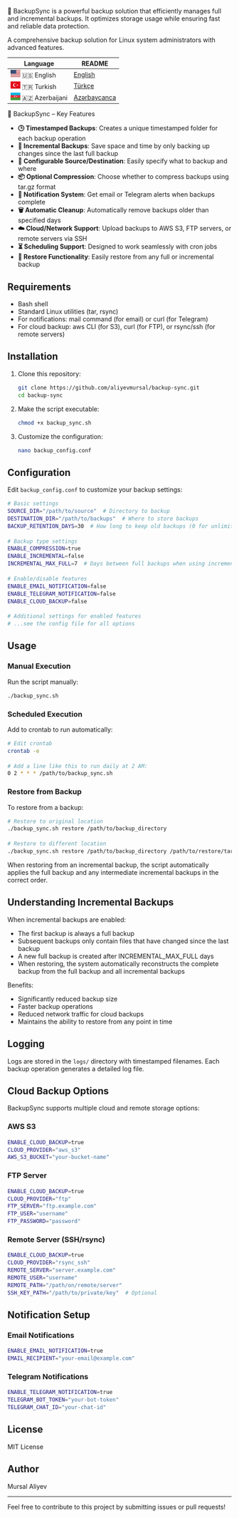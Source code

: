 🚀 BackupSync is a powerful backup solution that efficiently manages full and incremental backups. It optimizes storage usage while ensuring fast and reliable data protection.



A comprehensive backup solution for Linux system administrators with advanced features.

| Language | README |
| --- | --- |
| <img src="https://raw.githubusercontent.com/lipis/flag-icons/main/flags/4x3/us.svg" width="22"> 🇺🇸 English | [English](README.md) |
| <img src="https://raw.githubusercontent.com/lipis/flag-icons/main/flags/4x3/tr.svg" width="22"> 🇹🇷 Turkish | [Türkçe](README.tr.md) |
| <img src="https://raw.githubusercontent.com/lipis/flag-icons/main/flags/4x3/az.svg" width="22"> 🇦🇿 Azerbaijani | [Azərbaycanca](README.az.md) |

🚀 BackupSync – Key Features


- **🕒 Timestamped Backups**: Creates a unique timestamped folder for each backup operation
- **🔄 Incremental Backups**: Save space and time by only backing up changes since the last full backup
- **📂 Configurable Source/Destination**: Easily specify what to backup and where
- **📦 Optional Compression**: Choose whether to compress backups using tar.gz format
- **📢 Notification System**: Get email or Telegram alerts when backups complete
- **🗑️ Automatic Cleanup**: Automatically remove backups older than specified days
- **☁️ Cloud/Network Support**: Upload backups to AWS S3, FTP servers, or remote servers via SSH
- **⏳ Scheduling Support**: Designed to work seamlessly with cron jobs
- **🔄 Restore Functionality**: Easily restore from any full or incremental backup
## Requirements

- Bash shell
- Standard Linux utilities (tar, rsync)
- For notifications: mail command (for email) or curl (for Telegram)
- For cloud backup: aws CLI (for S3), curl (for FTP), or rsync/ssh (for remote servers)

## Installation

1. Clone this repository:
   ```bash
   git clone https://github.com/aliyevmursal/backup-sync.git
   cd backup-sync
   ```

2. Make the script executable:
   ```bash
   chmod +x backup_sync.sh
   ```

3. Customize the configuration:
   ```bash
   nano backup_config.conf
   ```

## Configuration

Edit `backup_config.conf` to customize your backup settings:

```bash
# Basic settings
SOURCE_DIR="/path/to/source"  # Directory to backup
DESTINATION_DIR="/path/to/backups"  # Where to store backups
BACKUP_RETENTION_DAYS=30  # How long to keep old backups (0 for unlimited)

# Backup type settings
ENABLE_COMPRESSION=true
ENABLE_INCREMENTAL=false
INCREMENTAL_MAX_FULL=7  # Days between full backups when using incremental

# Enable/disable features
ENABLE_EMAIL_NOTIFICATION=false
ENABLE_TELEGRAM_NOTIFICATION=false
ENABLE_CLOUD_BACKUP=false

# Additional settings for enabled features
# ...see the config file for all options
```

## Usage

### Manual Execution

Run the script manually:

```bash
./backup_sync.sh
```

### Scheduled Execution

Add to crontab to run automatically:

```bash
# Edit crontab
crontab -e

# Add a line like this to run daily at 2 AM:
0 2 * * * /path/to/backup_sync.sh
```

### Restore from Backup

To restore from a backup:

```bash
# Restore to original location
./backup_sync.sh restore /path/to/backup_directory

# Restore to different location
./backup_sync.sh restore /path/to/backup_directory /path/to/restore/target
```

When restoring from an incremental backup, the script automatically applies the full backup and any intermediate incremental backups in the correct order.

## Understanding Incremental Backups

When incremental backups are enabled:
- The first backup is always a full backup
- Subsequent backups only contain files that have changed since the last backup
- A new full backup is created after INCREMENTAL_MAX_FULL days
- When restoring, the system automatically reconstructs the complete backup from the full backup and all incremental backups

Benefits:
- Significantly reduced backup size
- Faster backup operations
- Reduced network traffic for cloud backups
- Maintains the ability to restore from any point in time

## Logging

Logs are stored in the `logs/` directory with timestamped filenames. Each backup operation generates a detailed log file.

## Cloud Backup Options

BackupSync supports multiple cloud and remote storage options:

### AWS S3
```bash
ENABLE_CLOUD_BACKUP=true
CLOUD_PROVIDER="aws_s3"
AWS_S3_BUCKET="your-bucket-name"
```

### FTP Server
```bash
ENABLE_CLOUD_BACKUP=true
CLOUD_PROVIDER="ftp"
FTP_SERVER="ftp.example.com"
FTP_USER="username"
FTP_PASSWORD="password"
```

### Remote Server (SSH/rsync)
```bash
ENABLE_CLOUD_BACKUP=true
CLOUD_PROVIDER="rsync_ssh"
REMOTE_SERVER="server.example.com"
REMOTE_USER="username"
REMOTE_PATH="/path/on/remote/server"
SSH_KEY_PATH="/path/to/private/key"  # Optional
```

## Notification Setup

### Email Notifications
```bash
ENABLE_EMAIL_NOTIFICATION=true
EMAIL_RECIPIENT="your-email@example.com"
```

### Telegram Notifications
```bash
ENABLE_TELEGRAM_NOTIFICATION=true
TELEGRAM_BOT_TOKEN="your-bot-token"
TELEGRAM_CHAT_ID="your-chat-id"
```

## License

MIT License

## Author

Mursal Aliyev

---

Feel free to contribute to this project by submitting issues or pull requests!

